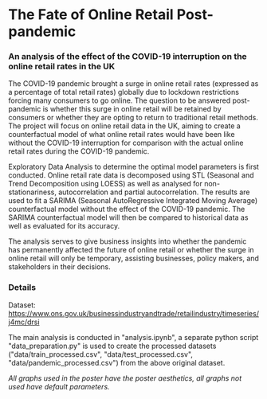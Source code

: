 # The Fate of Online Retail Post-pandemic
### An analysis of the effect of the COVID-19 interruption on the online retail rates in the UK

The COVID-19 pandemic brought a surge in online retail rates (expressed as a percentage of total retail rates) globally due to lockdown restrictions forcing many consumers to go online. The question to be answered post-pandemic is whether this surge in online retail will be retained by consumers or whether they are opting to return to traditional retail methods. The project will focus on online retail data in the UK, aiming to create a counterfactual model of what online retail rates would have been like without the COVID-19 interruption for comparison with the actual online retail rates during the COVID-19 pandemic. 

Exploratory Data Analysis to determine the optimal model parameters is first conducted. Online retail rate data is decomposed using STL (Seasonal and Trend Decomposition using LOESS) as well as analysed for non-stationariness, autocorrelation and partial autocorrelation. The results are used to fit a SARIMA (Seasonal AutoRegressive Integrated Moving Average) counterfactual model without the effect of the COVID-19 pandemic. The SARIMA counterfactual model will then be compared to historical data as well as evaluated for its accuracy.

The analysis serves to give business insights into whether the pandemic has permanently affected the future of online retail or whether the surge in online retail will only be temporary, assisting businesses, policy makers, and stakeholders in their decisions.

### Details
Dataset: https://www.ons.gov.uk/businessindustryandtrade/retailindustry/timeseries/j4mc/drsi

The main analysis is conducted in "analysis.ipynb", a separate python script "data_preparation.py" is used to create the processed datasets ("data/train_processed.csv", "data/test_processed.csv", "data/pandemic_processed.csv") from the above original dataset.

*All graphs used in the poster have the poster aesthetics, all graphs not used have default parameters.*
